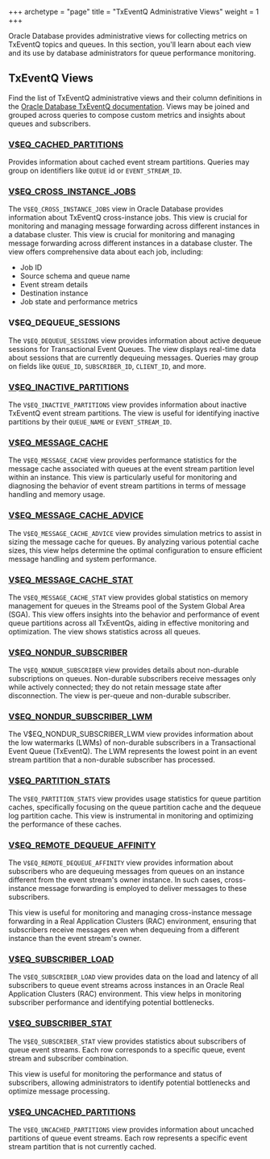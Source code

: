 +++
archetype = "page"
title = "TxEventQ Administrative Views"
weight = 1
+++

Oracle Database provides administrative views for collecting metrics on TxEventQ topics and queues. In this section, you'll learn about each view and its use by database administrators for queue performance monitoring.

## TxEventQ Views

Find the list of TxEventQ administrative views and their column definitions in the [Oracle Database TxEventQ documentation](https://docs.oracle.com/en/database/oracle/oracle-database/23/adque/aq-messaging-gateway-views.html#GUID-B86548B9-55B7-4CCE-8B85-FE902B948BE5). Views may be joined and grouped across queries to compose custom metrics and insights about queues and subscribers.

### [V$EQ_CACHED_PARTITIONS](https://docs.oracle.com/en/database/oracle/oracle-database/23/refrn/V-EQ_CACHED_PARTITIONS.html#REFRN-GUID-8C196A4E-BDE7-4E9F-81F7-CADAE601ED14)

Provides information about cached event stream partitions. Queries may group on identifiers like `QUEUE` id or `EVENT_STREAM_ID`.

### [V$EQ_CROSS_INSTANCE_JOBS](https://docs.oracle.com/en/database/oracle/oracle-database/23/refrn/V-EQ_CROSS_INSTANCE_JOBS.html#REFRN-GUID-AF791906-80CB-49FB-9873-6330F3748972)

The `V$EQ_CROSS_INSTANCE_JOBS` view in Oracle Database provides information about TxEventQ cross-instance jobs. This view is crucial for monitoring and managing message forwarding across different instances in a database cluster. This view is crucial for monitoring and managing message forwarding across different instances in a database cluster. The view offers comprehensive data about each job, including:

- Job ID
- Source schema and queue name
- Event stream details
- Destination instance
- Job state and performance metrics

### V$EQ_DEQUEUE_SESSIONS

The `V$EQ_DEQUEUE_SESSIONS` view provides information about active dequeue sessions for Transactional Event Queues. The view displays real-time data about sessions that are currently dequeuing messages. Queries may group on fields like `QUEUE_ID`, `SUBSCRIBER_ID`, `CLIENT_ID`, and more.

### [V$EQ_INACTIVE_PARTITIONS](https://docs.oracle.com/en/database/oracle/oracle-database/23/refrn/V-EQ_INACTIVE_PARTITIONS.html#REFRN-GUID-3E8E6F0F-6CF4-4E81-B597-8142BF7AEE83)

The `V$EQ_INACTIVE_PARTITIONS` view provides information about inactive TxEventQ event stream partitions. The view is useful for identifying inactive partitions by their `QUEUE_NAME` or `EVENT_STREAM_ID`.

### [V$EQ_MESSAGE_CACHE](https://docs.oracle.com/en/database/oracle/oracle-database/23/refrn/V-EQ_MESSAGE_CACHE.html#REFRN-GUID-64D1D700-B4C5-4F53-BD3C-725B19DBB7CB)

The `V$EQ_MESSAGE_CACHE` view provides performance statistics for the message cache associated with queues at the event stream partition level within an instance. This view is particularly useful for monitoring and diagnosing the behavior of event stream partitions in terms of message handling and memory usage.

### [V$EQ_MESSAGE_CACHE_ADVICE](https://docs.oracle.com/en/database/oracle/oracle-database/23/refrn/V-EQ_MESSAGE_CACHE_ADVICE.html#REFRN-GUID-787E7AB6-13E1-4AEB-A077-7EEA961FE103)

The `V$EQ_MESSAGE_CACHE_ADVICE` view provides simulation metrics to assist in sizing the message cache for queues. By analyzing various potential cache sizes, this view helps determine the optimal configuration to ensure efficient message handling and system performance.

### [V$EQ_MESSAGE_CACHE_STAT](https://docs.oracle.com/en/database/oracle/oracle-database/23/refrn/V-EQ_MESSAGE_CACHE_STAT.html#REFRN-GUID-267C40DA-BCA3-46C4-9115-E2CD8A676D96)

The `V$EQ_MESSAGE_CACHE_STAT` view provides global statistics on memory management for queues in the Streams pool of the System Global Area (SGA). This view offers insights into the behavior and performance of event queue partitions across all TxEventQs, aiding in effective monitoring and optimization. The view shows statistics across all queues.

### [V$EQ_NONDUR_SUBSCRIBER](https://docs.oracle.com/en/database/oracle/oracle-database/23/refrn/V-EQ_NONDUR_SUBSCRIBER.html#REFRN-GUID-6FA0C1A8-FC9A-4EB6-97DF-948664A9B552)

The `V$EQ_NONDUR_SUBSCRIBER` view provides details about non-durable subscriptions on queues. Non-durable subscribers receive messages only while actively connected; they do not retain message state after disconnection. The view is per-queue and non-durable subscriber.

### [V$EQ_NONDUR_SUBSCRIBER_LWM](https://docs.oracle.com/en/database/oracle/oracle-database/23/refrn/V-EQ_NONDUR_SUBSCRIBER_LWM.html#REFRN-GUID-98D91CB7-5EA3-47EB-90D3-A8BF0047D3B8)

The V$EQ_NONDUR_SUBSCRIBER_LWM view provides information about the low watermarks (LWMs) of non-durable subscribers in a Transactional Event Queue (TxEventQ). The LWM represents the lowest point in an event stream partition that a non-durable subscriber has processed.

### [V$EQ_PARTITION_STATS](https://docs.oracle.com/en/database/oracle/oracle-database/23/refrn/V-EQ_PARTITION_STATS.html#REFRN-GUID-4EA74E81-4664-436E-B58A-0857DDBD81F7)

The `V$EQ_PARTITION_STATS` view provides usage statistics for queue partition caches, specifically focusing on the queue partition cache and the dequeue log partition cache. This view is instrumental in monitoring and optimizing the performance of these caches.

### [V$EQ_REMOTE_DEQUEUE_AFFINITY](https://docs.oracle.com/en/database/oracle/oracle-database/23/refrn/V-EQ_REMOTE_DEQUEUE_AFFINITY.html#REFRN-GUID-92DAA4F3-C3E6-4FAE-85AB-DB4C538A633B)

The `V$EQ_REMOTE_DEQUEUE_AFFINITY` view provides information about subscribers who are dequeuing messages from queues on an instance different from the event stream's owner instance. In such cases, cross-instance message forwarding is employed to deliver messages to these subscribers.

This view is useful for monitoring and managing cross-instance message forwarding in a Real Application Clusters (RAC) environment, ensuring that subscribers receive messages even when dequeuing from a different instance than the event stream's owner.

### [V$EQ_SUBSCRIBER_LOAD](https://docs.oracle.com/en/database/oracle/oracle-database/23/refrn/V-EQ_SUBSCRIBER_LOAD.html#REFRN-GUID-65D1942E-AB78-4B1A-9AA8-E76690EA50AD)

The `V$EQ_SUBSCRIBER_LOAD` view provides data on the load and latency of all subscribers to queue event streams across instances in an Oracle Real Application Clusters (RAC) environment. This view helps in monitoring subscriber performance and identifying potential bottlenecks.

### [V$EQ_SUBSCRIBER_STAT](https://docs.oracle.com/en/database/oracle/oracle-database/23/refrn/V-EQ_SUBSCRIBER_STAT.html#REFRN-GUID-229BE296-BD6B-47C4-9164-4E850D1F9E1A)

The `V$EQ_SUBSCRIBER_STAT` view provides statistics about subscribers of queue event streams. Each row corresponds to a specific queue, event stream and subscriber combination.

This view is useful for monitoring the performance and status of subscribers, allowing administrators to identify potential bottlenecks and optimize message processing.

### [V$EQ_UNCACHED_PARTITIONS](https://docs.oracle.com/en/database/oracle/oracle-database/23/refrn/V-EQ_UNCACHED_PARTITIONS.html#REFRN-GUID-FA912E56-CD06-4882-980B-8A92465BF086)

The `V$EQ_UNCACHED_PARTITIONS` view provides information about uncached partitions of queue event streams. Each row represents a specific event stream partition that is not currently cached.
